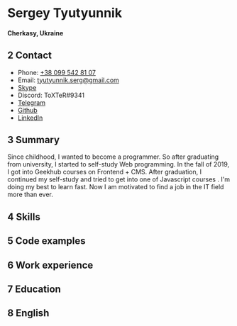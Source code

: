 # Sergey Tyutyunnik #
#### Cherkasy, Ukraine ####

## 2 Contact ##
- Phone: [+38 099 542 81 07](tel:+380995428107)
- Email: tyutyunnik.serg@gmail.com
- [Skype](https://join.skype.com/invite/grep4do9FZhR)
- Discord: ToXTeR#9341
- [Telegram](https://t.me/ToXTeR)
- [Github](https://github.com/T0XTER)
- [LinkedIn](https://www.linkedin.com/in/sergeytyutyunnik/)

## 3 Summary ##
Since childhood, I wanted to become a programmer. So after graduating from university, I started to self-study Web programming. In the fall of 2019, I got into Geekhub courses on Frontend + CMS. After graduation, I continued my self-study and tried to get into one of Javascript courses . I'm doing my best to learn fast. Now I am motivated to find a job in the IT field more than ever.

## 4 Skills ##


## 5 Code examples ##


## 6 Work experience ##


## 7 Education ##


## 8 English ##
